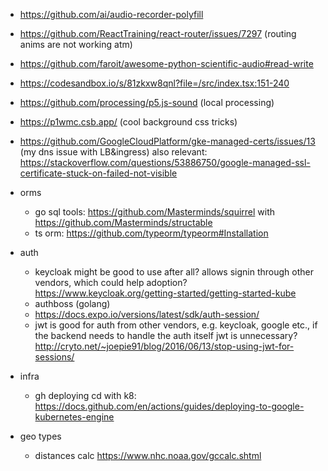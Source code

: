 - https://github.com/ai/audio-recorder-polyfill
- https://github.com/ReactTraining/react-router/issues/7297
  (routing anims are not working atm)
- https://github.com/faroit/awesome-python-scientific-audio#read-write
- https://codesandbox.io/s/81zkxw8qnl?file=/src/index.tsx:151-240
- https://github.com/processing/p5.js-sound 
  (local processing)
- https://p1wmc.csb.app/ 
  (cool background css tricks)
- https://github.com/GoogleCloudPlatform/gke-managed-certs/issues/13
  (my dns issue with LB&ingress)
  also relevant: https://stackoverflow.com/questions/53886750/google-managed-ssl-certificate-stuck-on-failed-not-visible
  

- orms
  - go sql tools: https://github.com/Masterminds/squirrel with https://github.com/Masterminds/structable
  - ts orm: https://github.com/typeorm/typeorm#Installation
- auth
  - keycloak might be good to use after all? allows signin through other vendors, which could help adoption? https://www.keycloak.org/getting-started/getting-started-kube
  - authboss (golang)
  - https://docs.expo.io/versions/latest/sdk/auth-session/
  - jwt is good for auth from other vendors, e.g. keycloak, google etc., if the backend needs to handle the auth itself jwt is unnecessary? http://cryto.net/~joepie91/blog/2016/06/13/stop-using-jwt-for-sessions/
- infra
  - gh deploying cd with k8: https://docs.github.com/en/actions/guides/deploying-to-google-kubernetes-engine
- geo types
  - distances calc https://www.nhc.noaa.gov/gccalc.shtml